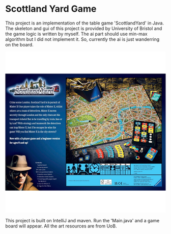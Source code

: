 # Scottland Yard Game

This project is an implementation of the table game 'ScottlandYard' in Java. The skeleton and gui of this project is provided by University of Bristol and the game logic is written by myself. The ai part should use min-max algorithm but I did not implement it. So, currently the ai is just wanderring on the board.

![imagetext](https://github.com/Meikong-Cui/ScottlandYardGame/blob/main/image/scott.jpg)

This project is built on IntelliJ and maven. Run the 'Main.java' and a game board will appear. All the art resources are from UoB.
